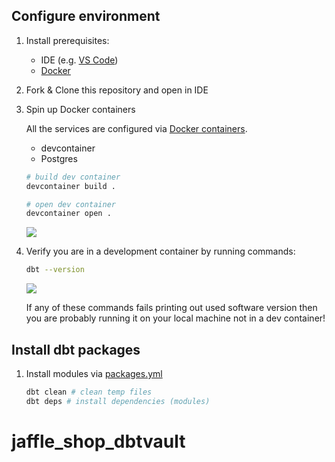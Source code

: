 ## Configure environment

1. Install prerequisites:
    - IDE (e.g. [VS Code](https://code.visualstudio.com/docs/setup/setup-overview))
    - [Docker](https://docs.docker.com/engine/install/)

1. Fork & Clone this repository and open in IDE

1. Spin up Docker containers

    All the services are configured via [Docker containers](./docker-compose.yml).

    - devcontainer
    - Postgres

    ```bash
    # build dev container
    devcontainer build .

    # open dev container
    devcontainer open .
    ```

    ![](./docs/1_docker_compose_services.png)

1. Verify you are in a development container by running commands:

    ```bash
    dbt --version
    ```

    ![](./docs/2_dbt_version.png)

    If any of these commands fails printing out used software version then you are probably running it on your local machine not in a dev container!


## Install dbt packages

1. Install modules via [packages.yml](./packages.yml)

    ```bash
    dbt clean # clean temp files
    dbt deps # install dependencies (modules)
    ```
# jaffle_shop_dbtvault
